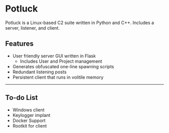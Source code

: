# Potluck
Potluck is a Linux-based C2 suite written in Python and C++. Includes a server, listener, and client.
## Features
- User friendly server GUI written in Flask
  - Includes User and Project management
- Generates obfuscated one-line spawning scripts
- Redundant listening posts
- Persistent client that runs in volitile memory
---
## To-do List
- Windows client
- Keylogger implant
- Docker Support
- Rootkit for client
